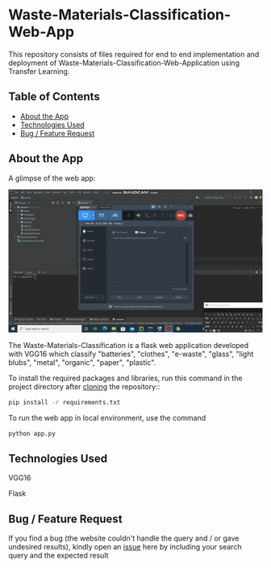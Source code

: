 # Waste-Materials-Classification-Web-App


This repository consists of files required for end to end implementation and deployment of Waste-Materials-Classification-Web-Application using Transfer Learning.

## Table of Contents
  * [About the App](#about-the-app)
  * [Technologies Used](#technologies-used)
  * [Bug / Feature Request](#bug---feature-request)


## About the App

A glimpse of the web app:

![GIF](readme_resources/waste_classification.gif)

The Waste-Materials-Classification is a flask web application developed with VGG16 which classify "batteries", "clothes", "e-waste", "glass", "light blubs", "metal", "organic", "paper", "plastic".

To install the required packages and libraries, run this command in the project directory after [cloning](https://github.com/laijupjoy/Waste-Materials-Classification-Web-App.git) the repository::
```bash
pip install -r requirements.txt
```
To run the web app in local environment, use the command
```bash
python app.py
```

## Technologies Used

   VGG16

   Flask

## Bug / Feature Request

If you find a bug (the website couldn't handle the query and / or gave undesired results), kindly open an [issue](https://github.com/laijupjoy/Waste-Materials-Classification-Web-App/issues) here by including your search query and the expected result